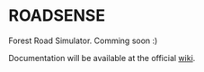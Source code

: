 # ROADSENSE

Forest Road Simulator. Comming soon :)

Documentation will be available at the official [wiki](https://github.com/LinoComesana/FRSim/wiki#forest-road-simulator-frsim).


